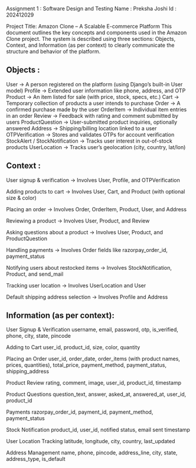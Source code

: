 Assignment 1 : Software Design and Testing
Name : Preksha Joshi
Id : 202412029

Project Title: Amazon Clone – A Scalable E-commerce Platform
This document outlines the key concepts and components used in the Amazon Clone project. The system is described using three sections: Objects, Context, and Information (as per context) to clearly communicate the structure and behavior of the platform.

## Objects : 

User → A person registered on the platform (using Django’s built-in User model)
Profile → Extended user information like phone, address, and OTP
Product → An item listed for sale (with price, stock, specs, etc.)
Cart → Temporary collection of products a user intends to purchase
Order → A confirmed purchase made by the user
OrderItem → Individual item entries in an order
Review → Feedback with rating and comment submitted by users
ProductQuestion → User-submitted product inquiries, optionally answered
Address → Shipping/billing location linked to a user
OTPVerification → Stores and validates OTPs for account verification
StockAlert / StockNotification → Tracks user interest in out-of-stock products
UserLocation → Tracks user’s geolocation (city, country, lat/lon)

## Context :

User signup & verification
→ Involves User, Profile, and OTPVerification

Adding products to cart
→ Involves User, Cart, and Product (with optional size & color)

Placing an order
→ Involves Order, OrderItem, Product, User, and Address

Reviewing a product
→ Involves User, Product, and Review

Asking questions about a product
→ Involves User, Product, and ProductQuestion

Handling payments
→ Involves Order fields like razorpay_order_id, payment_status

Notifying users about restocked items
→ Involves StockNotification, Product, and send_mail

Tracking user location
→ Involves UserLocation and User

Default shipping address selection
→ Involves Profile and Address

## Information (as per context):

User Signup & Verification
username, email, password, otp, is_verified, phone, city, state, pincode

Adding to Cart
user_id, product_id, size, color, quantity

Placing an Order
user_id, order_date, order_items (with product names, prices, quantities),
total_price, payment_method, payment_status, shipping_address

Product Review
rating, comment, image, user_id, product_id, timestamp

Product Questions
question_text, answer, asked_at, answered_at, user_id, product_id

Payments
razorpay_order_id, payment_id, payment_method, payment_status

Stock Notification
product_id, user_id, notified status, email sent timestamp

User Location Tracking
latitude, longitude, city, country, last_updated

Address Management
name, phone, pincode, address_line, city, state, address_type, is_default

